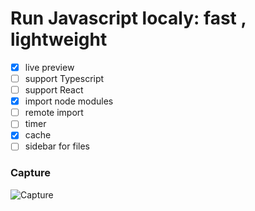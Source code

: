 # Run Javascript localy: fast , lightweight

- [x] live preview
- [ ] support Typescript
- [ ] support React
- [x] import node modules
- [ ] remote import
- [ ] timer
- [x] cache
- [ ] sidebar for files

### Capture
![Capture](https://i.ibb.co/VWjWct7/Capture.png)